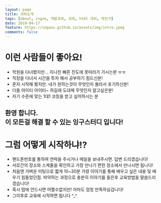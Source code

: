 ```yaml
---
layout: page
title: 과외소개
tags: [about, ingoo, 개발과외, 과외, html 과외, 곽인구]
date: 2019-04-17
feature: https://ingoos.github.io/assets/img/intro.jpeg
comments: false
---
```



# 이런 사람들이 좋아요!
* 학원을 다녀봤지만... 지나친 빠른 진도에 못따라가 가시는분 ㅠㅠ
* 직장을 다녀서 시간을 투자 해서 공부하기 힘드신분!
* 혼자 시작해 봤지만. 내가 원하는것이 무엇인지 몰라서 포기하신분!
* 다들 아이티 아이티~ 하길래 도대체 무엇인지 알고싶은분!
* 자기 수준에 맞는 1대1 코칭을 받고 싶어하시는 분

## 환영 합니다. <br> 이 모든걸 해결 할 수 있는 잉구스터디 입니다! 

# 그럼 어떻게 시작하냐!?

* 핸드폰번호를 통하여 연락을 주시거나 메일을 보내주시면.
답변 드리겠습니다! 
* 서로간의 장소와 스케줄을 확인하고 가장 만나기 편한 장소에서 만나시면 됩니다!
* 처음엔 가벼운 미팅으로 짧게 10~30분 가량 이야기를 통해 배우고 싶은 내용 및 배우기 힘들었던점.
파악하는 과정으로 충분히 이야기를 들은후 교육방법을 말씀드리겠습니다!
* 혹시 맘에 안드시면 어쩔수없지만! 아마도 엄청 만족하실겁니다!
* 그이후로 교육에 시작하면 됩니다 ^_^






<!--


## Features
* Minimal, you can focus on your content
* Responsive
* Disqus integration
* Syntax highlighting
* Optional post image
* Social icons
* Page for sharing projects
* Optional background image
* Simple navigation menu
* MathJax support

## Preview

{% capture images %}
    https://cloud.githubusercontent.com/assets/754514/14509720/61c61058-01d6-11e6-93ab-0918515ecd56.png
    https://cloud.githubusercontent.com/assets/754514/14509716/61ac6c8e-01d6-11e6-879f-8308883de790.png
{% endcapture %}
{% include gallery images=images caption="Screenshots of Moon Theme" cols=2 %}

See a [live version of Moon](http://taylantatli.github.io/Moon) hosted on GitHub.

## Getting Started

To learn how to install and use this theme check out the [Setup Guide](http://taylantatli.me/Moon/moon-theme/) for more information.
      
[Install Moon](https://github.com/TaylanTatli/Moon){: .btn}
-->